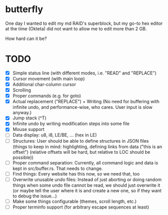 butterfly
=========

One day I wanted to edit my md RAID's superblock, but my go-to hex editor at the
time (Okteta) did not want to allow me to edit more than 2 GB.

How hard can it be?


TODO
====

- [x] Simple status line (with different modes, i.e. "READ" and "REPLACE")
- [x] Cursor movement (with main loop)
- [x] Additional char-column cursor
- [x] Scrolling
- [x] Proper commands (e.g. for goto)
- [x] Actual replacement ("REPLACE") + Writing
      (No need for buffering with infinite undo, and performance-wise, who cares.
       User input is slow anyway.)
- [x] Jump stack (^T)
- [x] Infinite undo by writing modification steps into some file
- [x] Mouse support
- [ ] Data display: u8, i8, LE/BE, ... (hex in LE)
- [ ] Structures: User should be able to define structures in JSON files
      (things to keep in mind: highlighting, defining links from data ("this is
       an offset") (relative offsets will be hard, but relative to LOC should be
       possible))
- [ ] Proper command separation: Currently, all command logic and data is kept
      in src/buffer.rs.  That needs to change.
- [ ] Find things: Every website has this now, so we need that, too
- [ ] Overwrite unusable undo files: Instead of just aborting or doing random
      things when some undo file cannot be read, we should just overwrite it
      (or maybe tell the user where it is and create a new one, so if they want
       to debug the issue...)
- [ ] Make some things configurable (themes, scroll length, etc.)
- [ ] Proper terminfo support (for arbitrary escape sequences at least)
